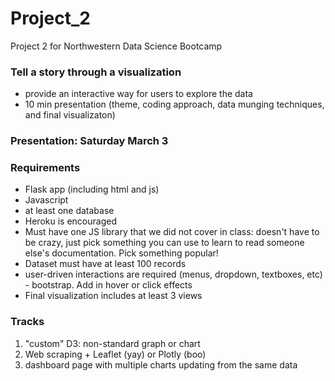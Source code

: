 # Project_2
Project 2 for Northwestern Data Science Bootcamp

### Tell a story through a visualization
- provide an interactive way for users to explore the data
- 10 min presentation (theme, coding approach, data munging techniques, and final visualizaton)

### Presentation: Saturday March 3

### Requirements
- Flask app (including html and js)
- Javascript
- at least one database
- Heroku is encouraged
- Must have one JS library that we did not cover in class: doesn't have to be crazy, just pick something you can use to learn to read someone else's documentation. Pick something popular!
- Dataset must have at least 100 records
- user-driven interactions are required (menus, dropdown, textboxes, etc) - bootstrap. Add in hover or click effects
- Final visualization includes at least 3 views

### Tracks
1. "custom" D3: non-standard graph or chart
2. Web scraping + Leaflet (yay) or Plotly (boo)
3. dashboard page with multiple charts updating from the same data
